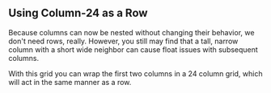 ## Using Column-24 as a Row
Because columns can now be nested without changing their behavior, we don't need rows, really. However, you still may find that a tall, narrow column with a short wide neighbor can cause float issues with subsequent columns.

With this grid you can wrap the first two columns in a 24 column grid, which will act in the same manner as a row.
